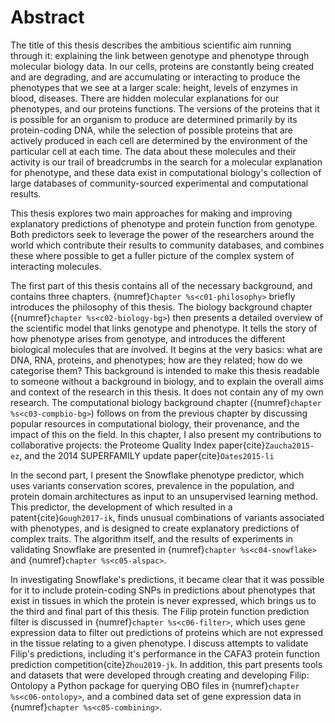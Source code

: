 # Abstract

[//]: # (TODO: MAke sure all chapters are noted here, and none are there that don't feature)
[//]: # (TODO: Add a zenodo reference to ontolopy, and cite it)

The title of this thesis describes the ambitious scientific aim running through it: explaining the link between genotype and phenotype through molecular biology data.
In our cells, proteins are constantly being created and are degrading, and are accumulating or interacting to produce the phenotypes that we see at a larger scale: height, levels of enzymes in blood, diseases.
There are hidden molecular explanations for our phenotypes, and our proteins functions.
The versions of the proteins that it is possible for an organism to produce are determined primarily by its protein-coding DNA, while the selection of possible proteins that are actively produced in each cell are determined by the environment of the particular cell at each time.
The data about these molecules and their activity is our trail of breadcrumbs in the search for a molecular explanation for phenotype, and these data exist in computational biology's collection of large databases of community-sourced experimental and computational results.

This thesis explores two main approaches for making and improving explanatory predictions of phenotype and protein function from genotype.
Both predictors seek to leverage the power of the researchers around the world which contribute their results to community databases, and combines these where possible to get a fuller picture of the complex system of interacting molecules.

The first part of this thesis contains all of the necessary background, and contains three chapters.
{numref}`Chapter %s<c01-philosophy>` briefly introduces the philosophy of this thesis.
The biology background chapter ({numref}`chapter %s<c02-biology-bg>`) then presents a detailed overview of the scientific model that links genotype and phenotype. 
It tells the story of how phenotype arises from genotype, and introduces the different biological molecules that are involved. 
It begins at the very basics: what are DNA, RNA, proteins, and phenotypes; how are they related; how do we categorise them?
This background is intended to make this thesis readable to someone without a background in biology, and to explain the overall aims and context of the research in this thesis. 
It does not contain any of my own research. 
The computational biology background chapter ({numref}`chapter %s<c03-compbio-bg>`) follows on from the previous chapter by discussing popular resources in computational biology, their provenance, and the impact of this on the field. 
In this chapter, I also present my contributions to collaborative projects: the Proteome Quality Index paper{cite}`Zaucha2015-ez`, and the 2014 SUPERFAMILY update paper{cite}`Oates2015-li`

In the second part, I present the Snowflake phenotype predictor, which uses variants conservation scores, prevalence in the population, and protein domain architectures as input to an unsupervised learning method. 
This predictor, the development of which resulted in a patent{cite}`Gough2017-ik`, finds unusual combinations of variants associated with phenotypes, and is designed to create explanatory predictions of complex traits. 
The algorithm itself, and the results of experiments in validating Snowflake are presented in {numref}`chapter %s<c04-snowflake>` and {numref}`chapter %s<c05-alspac>`.

In investigating Snowflake's predictions, it became clear that it was possible for it to include protein-coding SNPs in predictions about phenotypes that exist in tissues in which the protein is never expressed, which brings us to the third and final part of this thesis. 
The Filip protein function prediction filter is discussed in {numref}`chapter %s<c06-filter>`, which uses gene expression data to filter out predictions of proteins which are not expressed in the tissue relating to a given phenotype. 
I discuss attempts to validate Filip's predictions, including it's performance in the CAFA3 protein function prediction competition{cite}`Zhou2019-jk`.
In addition, this part presents tools and datasets that were developed through creating and developing Filip: Ontolopy a Python package for querying OBO files in {numref}`chapter %s<c06-ontolopy>`, and a combined data set of gene expression data in {numref}`chapter %s<c05-combining>`. 

